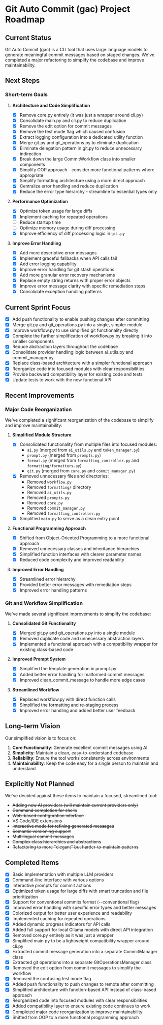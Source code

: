 # Git Auto Commit (gac) Project Roadmap

## Current Status

Git Auto Commit (gac) is a CLI tool that uses large language models to generate meaningful commit messages based on staged changes. We've completed a major refactoring to simplify the codebase and improve maintainability.

## Next Steps

### Short-term Goals

1. **Architecture and Code Simplification**

   - [x] Remove core.py entirely (it was just a wrapper around cli.py)
   - [x] Consolidate main.py and cli.py to reduce duplication
   - [x] Remove the edit option for commit messages
   - [x] Remove the test mode flag which caused confusion
   - [x] Extract logging configuration into a dedicated utility function
   - [x] Merge git.py and git_operations.py to eliminate duplication
   - [x] Eliminate delegation pattern in git.py to reduce unnecessary indirection
   - [x] Break down the large CommitWorkflow class into smaller components
   - [x] Simplify OOP approach - consider more functional patterns where appropriate
   - [x] Simplify formatting architecture using a more direct approach
   - [x] Centralize error handling and reduce duplication
   - [x] Reduce the error type hierarchy - streamline to essential types only

2. **Performance Optimization**

   - [x] Optimize token usage for large diffs
   - [x] Implement caching for repeated operations
   - [ ] Reduce startup time
   - [ ] Optimize memory usage during diff processing
   - [x] Improve efficiency of diff processing logic in `git.py`

3. **Improve Error Handling**

   - [x] Add more descriptive error messages
   - [x] Implement graceful fallbacks when API calls fail
   - [x] Add error logging capability
   - [x] Improve error handling for git stash operations
   - [x] Add more granular error recovery mechanisms
   - [x] Replace empty string returns with proper error objects
   - [x] Improve error message clarity with specific remediation steps
   - [x] Consolidate exception handling patterns

## Current Sprint Focus

- [x] Add push functionality to enable pushing changes after committing
- [x] Merge git.py and git_operations.py into a single, simpler module
- [x] Improve workflow.py to use simplified git functionality directly
- [x] Complete the further simplification of workflow.py by breaking it into smaller components
- [x] Reduce abstraction layers throughout the codebase
- [x] Consolidate provider handling logic between ai_utils.py and commit_manager.py
- [x] Replace class-based architecture with a simpler functional approach
- [x] Reorganize code into focused modules with clear responsibilities
- [x] Provide backward compatibility layer for existing code and tests
- [x] Update tests to work with the new functional API

## Recent Improvements

### Major Code Reorganization

We've completed a significant reorganization of the codebase to simplify and improve maintainability:

1. **Simplified Module Structure**

   - [x] Consolidated functionality from multiple files into focused modules:
     - `ai.py` (merged from `ai_utils.py` and `token_manager.py`)
     - `prompt.py` (merged from `prompts.py`)
     - `format.py` (merged from `formatting_controller.py` and `formatting/formatters.py`)
     - `git.py` (merged from `core.py` and `commit_manager.py`)
   - [x] Removed unnecessary files and directories:
     - Removed `workflow.py`
     - Removed `formatting/` directory
     - Removed `ai_utils.py`
     - Removed `prompts.py`
     - Removed `core.py`
     - Removed `commit_manager.py`
     - Removed `formatting_controller.py`
   - [x] Simplified `main.py` to serve as a clean entry point

2. **Functional Programming Approach**

   - [x] Shifted from Object-Oriented Programming to a more functional approach
   - [x] Removed unnecessary classes and inheritance hierarchies
   - [x] Simplified function interfaces with clearer parameter names
   - [x] Reduced code complexity and improved readability

3. **Improved Error Handling**
   - [x] Streamlined error hierarchy
   - [x] Provided better error messages with remediation steps
   - [x] Improved error handling patterns

### Git and Workflow Simplification

We've made several significant improvements to simplify the codebase:

1. **Consolidated Git Functionality**

   - [x] Merged git.py and git_operations.py into a single module
   - [x] Removed duplicate code and unnecessary abstraction layers
   - [x] Implemented a functional approach with a compatibility wrapper for existing class-based code

2. **Improved Prompt System**

   - [x] Simplified the template generation in prompt.py
   - [x] Added better error handling for malformed commit messages
   - [x] Improved clean_commit_message to handle more edge cases

3. **Streamlined Workflow**
   - [x] Replaced workflow.py with direct function calls
   - [x] Simplified the formatting and re-staging process
   - [x] Improved error handling and added better user feedback

## Long-term Vision

Our simplified vision is to focus on:

1. **Core Functionality**: Generate excellent commit messages using AI
2. **Simplicity**: Maintain a clean, easy-to-understand codebase
3. **Reliability**: Ensure the tool works consistently across environments
4. **Maintainability**: Keep the code easy for a single person to maintain and understand

## Explicitly Not Planned

We've decided against these items to maintain a focused, streamlined tool:

- ~~Adding new AI providers (will maintain current providers only)~~
- ~~Command completion for shells~~
- ~~Web-based configuration interface~~
- ~~VS Code/IDE extensions~~
- ~~Interactive mode for refining generated messages~~
- ~~Semantic versioning support~~
- ~~Multilingual commit messages~~
- ~~Complex class hierarchies and abstractions~~
- ~~Refactoring to more "elegant" but harder-to-maintain patterns~~

## Completed Items

- [x] Basic implementation with multiple LLM providers
- [x] Command-line interface with various options
- [x] Interactive prompts for commit actions
- [x] Optimized token usage for large diffs with smart truncation and file prioritization
- [x] Support for conventional commits format (--conventional flag)
- [x] Improved error handling with specific error types and better messages
- [x] Colorized output for better user experience and readability
- [x] Implemented caching for repeated operations
- [x] Added dynamic progress indicators for API calls
- [x] Added full support for local Ollama models with direct API integration
- [x] Removed core.py entirely as it was just a wrapper
- [x] Simplified main.py to be a lightweight compatibility wrapper around cli.py
- [x] Extracted commit message generation into a separate CommitManager class
- [x] Extracted git operations into a separate GitOperationsManager class
- [x] Removed the edit option from commit messages to simplify the workflow
- [x] Removed the confusing test mode flag
- [x] Added push functionality to push changes to remote after committing
- [x] Simplified architecture with function-based API instead of class-based approach
- [x] Reorganized code into focused modules with clear responsibilities
- [x] Added compatibility layer to ensure existing code continues to work
- [x] Completed major code reorganization to improve maintainability
- [x] Shifted from OOP to a more functional programming approach
